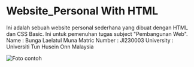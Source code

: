 # Website_Personal With HTML
Ini adalah sebuah website personal sederhana yang dibuat dengan HTML dan CSS Basic. Ini untuk pemenuhan tugas subject  "Pembangunan Web".
Name : Bunga Laelatul Muna
Matric Number : JI230003
University : Universiti Tun Husein Onn Malaysia

![Foto contoh](foto.jpg)
